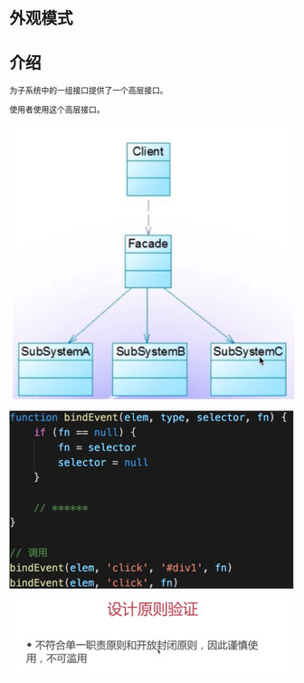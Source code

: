 # 外观模式

# 介绍

为子系统中的一组接口提供了一个高层接口。

使用者使用这个高层接口。

![](../.gitbook/assests/1650102266854-731b85a7-f10d-4380-a7c0-d60d1d9842ba.png)

![](../.gitbook/assests/1650102359528-5e4d949f-b36b-4b9e-b907-d621db970b84.png)

![](../.gitbook/assests/1650102510347-0abb3af2-74fd-4b23-9083-4f3da2be6520.png)
